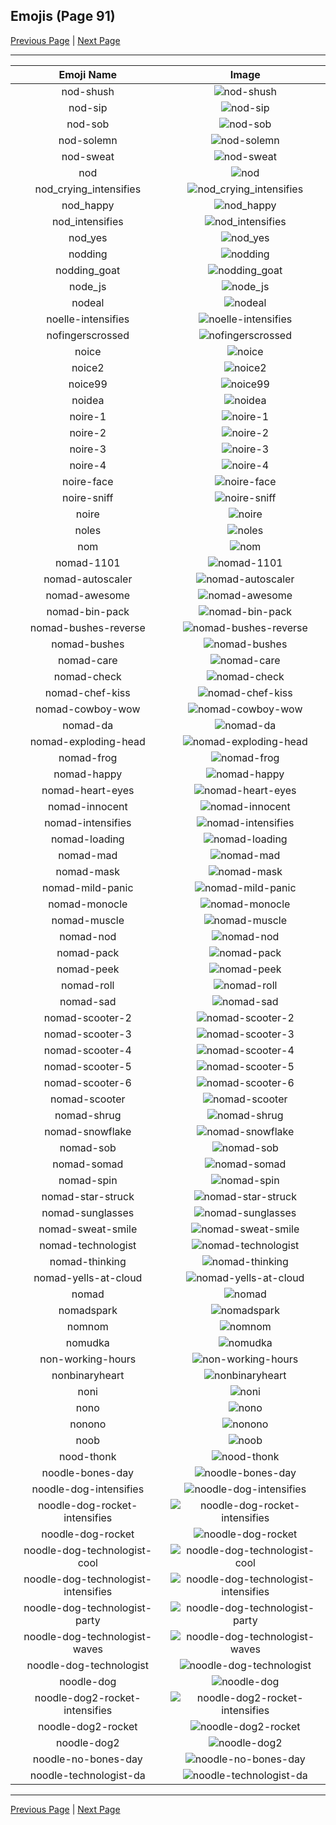 
## Emojis (Page 91)

[Previous Page](/docs/hc/page-n-0090.md)
  | [Next Page](/docs/hc/page-n-0092.md)

<hr />

|Emoji Name|Image|
| :-: | :-: |
|nod-shush| ![nod-shush](/emojis/hc/nod-shush.gif)|
|nod-sip| ![nod-sip](/emojis/hc/nod-sip.gif)|
|nod-sob| ![nod-sob](/emojis/hc/nod-sob.gif)|
|nod-solemn| ![nod-solemn](/emojis/hc/nod-solemn.gif)|
|nod-sweat| ![nod-sweat](/emojis/hc/nod-sweat.gif)|
|nod| ![nod](/emojis/hc/nod.gif)|
|nod_crying_intensifies| ![nod_crying_intensifies](/emojis/hc/nod_crying_intensifies.gif)|
|nod_happy| ![nod_happy](/emojis/hc/nod_happy.gif)|
|nod_intensifies| ![nod_intensifies](/emojis/hc/nod_intensifies.gif)|
|nod_yes| ![nod_yes](/emojis/hc/nod_yes.gif)|
|nodding| ![nodding](/emojis/hc/nodding.gif)|
|nodding_goat| ![nodding_goat](/emojis/hc/nodding_goat.gif)|
|node_js| ![node_js](/emojis/hc/node_js.png)|
|nodeal| ![nodeal](/emojis/hc/nodeal.png)|
|noelle-intensifies| ![noelle-intensifies](/emojis/hc/noelle-intensifies.gif)|
|nofingerscrossed| ![nofingerscrossed](/emojis/hc/nofingerscrossed.png)|
|noice| ![noice](/emojis/hc/noice.png)|
|noice2| ![noice2](/emojis/hc/noice2.png)|
|noice99| ![noice99](/emojis/hc/noice99.png)|
|noidea| ![noidea](/emojis/hc/noidea.png)|
|noire-1| ![noire-1](/emojis/hc/noire-1.png)|
|noire-2| ![noire-2](/emojis/hc/noire-2.png)|
|noire-3| ![noire-3](/emojis/hc/noire-3.png)|
|noire-4| ![noire-4](/emojis/hc/noire-4.png)|
|noire-face| ![noire-face](/emojis/hc/noire-face.png)|
|noire-sniff| ![noire-sniff](/emojis/hc/noire-sniff.png)|
|noire| ![noire](/emojis/hc/noire.png)|
|noles| ![noles](/emojis/hc/noles.png)|
|nom| ![nom](/emojis/hc/nom.gif)|
|nomad-1101| ![nomad-1101](/emojis/hc/nomad-1101.png)|
|nomad-autoscaler| ![nomad-autoscaler](/emojis/hc/nomad-autoscaler.png)|
|nomad-awesome| ![nomad-awesome](/emojis/hc/nomad-awesome.png)|
|nomad-bin-pack| ![nomad-bin-pack](/emojis/hc/nomad-bin-pack.png)|
|nomad-bushes-reverse| ![nomad-bushes-reverse](/emojis/hc/nomad-bushes-reverse.gif)|
|nomad-bushes| ![nomad-bushes](/emojis/hc/nomad-bushes.gif)|
|nomad-care| ![nomad-care](/emojis/hc/nomad-care.png)|
|nomad-check| ![nomad-check](/emojis/hc/nomad-check.png)|
|nomad-chef-kiss| ![nomad-chef-kiss](/emojis/hc/nomad-chef-kiss.png)|
|nomad-cowboy-wow| ![nomad-cowboy-wow](/emojis/hc/nomad-cowboy-wow.png)|
|nomad-da| ![nomad-da](/emojis/hc/nomad-da.png)|
|nomad-exploding-head| ![nomad-exploding-head](/emojis/hc/nomad-exploding-head.png)|
|nomad-frog| ![nomad-frog](/emojis/hc/nomad-frog.png)|
|nomad-happy| ![nomad-happy](/emojis/hc/nomad-happy.png)|
|nomad-heart-eyes| ![nomad-heart-eyes](/emojis/hc/nomad-heart-eyes.png)|
|nomad-innocent| ![nomad-innocent](/emojis/hc/nomad-innocent.png)|
|nomad-intensifies| ![nomad-intensifies](/emojis/hc/nomad-intensifies.gif)|
|nomad-loading| ![nomad-loading](/emojis/hc/nomad-loading.gif)|
|nomad-mad| ![nomad-mad](/emojis/hc/nomad-mad.png)|
|nomad-mask| ![nomad-mask](/emojis/hc/nomad-mask.png)|
|nomad-mild-panic| ![nomad-mild-panic](/emojis/hc/nomad-mild-panic.png)|
|nomad-monocle| ![nomad-monocle](/emojis/hc/nomad-monocle.png)|
|nomad-muscle| ![nomad-muscle](/emojis/hc/nomad-muscle.png)|
|nomad-nod| ![nomad-nod](/emojis/hc/nomad-nod.gif)|
|nomad-pack| ![nomad-pack](/emojis/hc/nomad-pack.png)|
|nomad-peek| ![nomad-peek](/emojis/hc/nomad-peek.png)|
|nomad-roll| ![nomad-roll](/emojis/hc/nomad-roll.gif)|
|nomad-sad| ![nomad-sad](/emojis/hc/nomad-sad.png)|
|nomad-scooter-2| ![nomad-scooter-2](/emojis/hc/nomad-scooter-2.png)|
|nomad-scooter-3| ![nomad-scooter-3](/emojis/hc/nomad-scooter-3.png)|
|nomad-scooter-4| ![nomad-scooter-4](/emojis/hc/nomad-scooter-4.png)|
|nomad-scooter-5| ![nomad-scooter-5](/emojis/hc/nomad-scooter-5.png)|
|nomad-scooter-6| ![nomad-scooter-6](/emojis/hc/nomad-scooter-6.png)|
|nomad-scooter| ![nomad-scooter](/emojis/hc/nomad-scooter.png)|
|nomad-shrug| ![nomad-shrug](/emojis/hc/nomad-shrug.png)|
|nomad-snowflake| ![nomad-snowflake](/emojis/hc/nomad-snowflake.png)|
|nomad-sob| ![nomad-sob](/emojis/hc/nomad-sob.png)|
|nomad-somad| ![nomad-somad](/emojis/hc/nomad-somad.png)|
|nomad-spin| ![nomad-spin](/emojis/hc/nomad-spin.gif)|
|nomad-star-struck| ![nomad-star-struck](/emojis/hc/nomad-star-struck.png)|
|nomad-sunglasses| ![nomad-sunglasses](/emojis/hc/nomad-sunglasses.png)|
|nomad-sweat-smile| ![nomad-sweat-smile](/emojis/hc/nomad-sweat-smile.png)|
|nomad-technologist| ![nomad-technologist](/emojis/hc/nomad-technologist.png)|
|nomad-thinking| ![nomad-thinking](/emojis/hc/nomad-thinking.png)|
|nomad-yells-at-cloud| ![nomad-yells-at-cloud](/emojis/hc/nomad-yells-at-cloud.png)|
|nomad| ![nomad](/emojis/hc/nomad.png)|
|nomadspark| ![nomadspark](/emojis/hc/nomadspark.png)|
|nomnom| ![nomnom](/emojis/hc/nomnom.png)|
|nomudka| ![nomudka](/emojis/hc/nomudka.png)|
|non-working-hours| ![non-working-hours](/emojis/hc/non-working-hours.png)|
|nonbinaryheart| ![nonbinaryheart](/emojis/hc/nonbinaryheart.png)|
|noni| ![noni](/emojis/hc/noni.png)|
|nono| ![nono](/emojis/hc/nono.gif)|
|nonono| ![nonono](/emojis/hc/nonono.gif)|
|noob| ![noob](/emojis/hc/noob.png)|
|nood-thonk| ![nood-thonk](/emojis/hc/nood-thonk.gif)|
|noodle-bones-day| ![noodle-bones-day](/emojis/hc/noodle-bones-day.png)|
|noodle-dog-intensifies| ![noodle-dog-intensifies](/emojis/hc/noodle-dog-intensifies.gif)|
|noodle-dog-rocket-intensifies| ![noodle-dog-rocket-intensifies](/emojis/hc/noodle-dog-rocket-intensifies.gif)|
|noodle-dog-rocket| ![noodle-dog-rocket](/emojis/hc/noodle-dog-rocket.png)|
|noodle-dog-technologist-cool| ![noodle-dog-technologist-cool](/emojis/hc/noodle-dog-technologist-cool.png)|
|noodle-dog-technologist-intensifies| ![noodle-dog-technologist-intensifies](/emojis/hc/noodle-dog-technologist-intensifies.gif)|
|noodle-dog-technologist-party| ![noodle-dog-technologist-party](/emojis/hc/noodle-dog-technologist-party.gif)|
|noodle-dog-technologist-waves| ![noodle-dog-technologist-waves](/emojis/hc/noodle-dog-technologist-waves.gif)|
|noodle-dog-technologist| ![noodle-dog-technologist](/emojis/hc/noodle-dog-technologist.png)|
|noodle-dog| ![noodle-dog](/emojis/hc/noodle-dog.png)|
|noodle-dog2-rocket-intensifies| ![noodle-dog2-rocket-intensifies](/emojis/hc/noodle-dog2-rocket-intensifies.gif)|
|noodle-dog2-rocket| ![noodle-dog2-rocket](/emojis/hc/noodle-dog2-rocket.png)|
|noodle-dog2| ![noodle-dog2](/emojis/hc/noodle-dog2.png)|
|noodle-no-bones-day| ![noodle-no-bones-day](/emojis/hc/noodle-no-bones-day.png)|
|noodle-technologist-da| ![noodle-technologist-da](/emojis/hc/noodle-technologist-da.png)|

<hr/>

[Previous Page](/docs/hc/page-n-0090.md)
  | [Next Page](/docs/hc/page-n-0092.md)